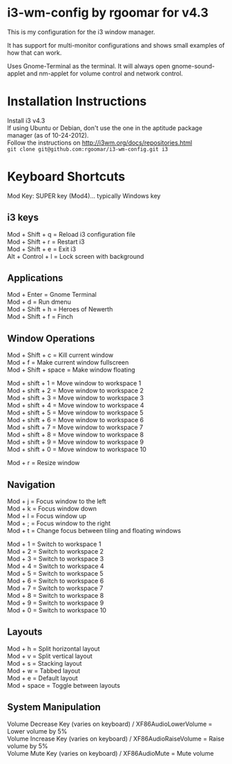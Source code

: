 # i3-wm-config by rgoomar for v4.3


This is my configuration for the i3 window manager.

It has support for multi-monitor configurations and shows small examples of how that can work. 

Uses Gnome-Terminal as the terminal.
It will always open gnome-sound-applet and nm-applet for volume control and network control. 

# Installation Instructions
Install i3 v4.3  
If using Ubuntu or Debian, don't use the one in the aptitude package manager (as of 10-24-2012).  
Follow the instructions on http://i3wm.org/docs/repositories.html  
`git clone git@github.com:rgoomar/i3-wm-config.git i3`

# Keyboard Shortcuts

Mod Key: SUPER key (Mod4)... typically Windows key

## i3 keys
Mod + Shift + q = Reload i3 configuration file  
Mod + Shift + r = Restart i3  
Mod + Shift + e = Exit i3  
Alt + Control + l = Lock screen with background  

## Applications
Mod + Enter = Gnome Terminal  
Mod + d = Run dmenu  
Mod + Shift + h = Heroes of Newerth  
Mod + Shift + f = Finch  

## Window Operations
Mod + Shift + c = Kill current window  
Mod + f = Make current window fullscreen  
Mod + Shift + space = Make window floating  

Mod + shift + 1 = Move window to workspace 1  
Mod + shift + 2 = Move window to workspace 2  
Mod + shift + 3 = Move window to workspace 3  
Mod + shift + 4 = Move window to workspace 4  
Mod + shift + 5 = Move window to workspace 5  
Mod + shift + 6 = Move window to workspace 6  
Mod + shift + 7 = Move window to workspace 7  
Mod + shift + 8 = Move window to workspace 8  
Mod + shift + 9 = Move window to workspace 9  
Mod + shift + 0 = Move window to workspace 10  

Mod + r = Resize window  

## Navigation
Mod + j = Focus window to the left  
Mod + k = Focus window down  
Mod + l = Focus window up  
Mod + ; = Focus window to the right  
Mod + t = Change focus between tiling and floating windows  

Mod + 1 = Switch to workspace 1  
Mod + 2 = Switch to workspace 2  
Mod + 3 = Switch to workspace 3  
Mod + 4 = Switch to workspace 4  
Mod + 5 = Switch to workspace 5  
Mod + 6 = Switch to workspace 6  
Mod + 7 = Switch to workspace 7  
Mod + 8 = Switch to workspace 8  
Mod + 9 = Switch to workspace 9  
Mod + 0 = Switch to workspace 10  

## Layouts
Mod + h = Split horizontal layout  
Mod + v = Split vertical layout  
Mod + s = Stacking layout  
Mod + w = Tabbed layout  
Mod + e = Default layout  
Mod + space = Toggle between layouts  

## System Manipulation
Volume Decrease Key (varies on keyboard) / XF86AudioLowerVolume = Lower volume by 5%  
Volume Increase Key (varies on keyboard) / XF86AudioRaiseVolume = Raise volume by 5%  
Volume Mute Key (varies on keyboard) / XF86AudioMute = Mute volume  

